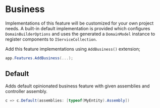 # Business

Implementations of this feature will be customized for your own project needs.
A built-in default implementation is provided which configures 
`DomainBuilderOptions` and uses the generated a `DomainModel` instance to 
register components to `IServiceCollection`.

Add this feature implementations using `AddBusiness()` extension;

```csharp
app.Features.AddBusiness(...);
```

## Default

Adds default opinionated business feature with given assemblies and controller 
assembly.

```csharp
c => c.Default(assemblies: [typeof(MyEntity).Assembly])
```
